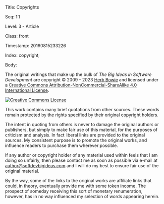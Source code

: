 Title:  Copyrights

Seq:    1.1

Level:  3 - Article

Class:  front

Timestamp: 20160815233226

Index:  copyright; 

Body:

The original writings that make up the bulk of <cite>The Big Ideas in Software Development</cite> are copyright &copy; 2009 - 2023 [Herb Bowie](https://hbowie.net/about.html) and licensed under a [Creative Commons Attribution-NonCommercial-ShareAlike 4.0 International License](http://creativecommons.org/licenses/by-nc-sa/4.0/).

<p><a rel="license" href="http://creativecommons.org/licenses/by-nc-sa/4.0/"><img alt="Creative Commons License" style="border-width:0" src="https://i.creativecommons.org/l/by-nc-sa/4.0/80x15.png" /></a></p>

This work contains many brief quotations from other sources. These words remain protected by the rights specified by their original copyright holders. 

The intent in quoting from others is never to damage the original authors or publishers, but simply to make fair use of this material, for the purposes of criticism and analysis. In fact liberal links are provided to the original sources. My consistent purpose is to promote the original works, and influence readers to purchase them wherever possible.

If any author or copyright holder of any material used within feels that I am doing so unfairly, then please contact me as soon as possible via e-mail at [author@softdevbigideas.com](mailto:author@softdevbigideas.com) and I will do my best to ensure fair use of the original material.

By the way, some of the links to the original works are affiliate links that could, in theory, eventually provide me with some token income. The prospect of someday receiving this sort of monetary renumeration, however, has in no way influenced my selection of words appearing herein.
